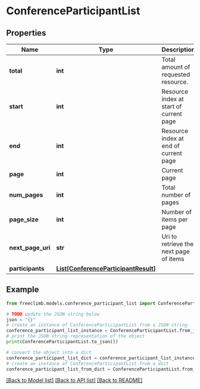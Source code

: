 # ConferenceParticipantList


## Properties

Name | Type | Description | Notes
------------ | ------------- | ------------- | -------------
**total** | **int** | Total amount of requested resource. | [optional] 
**start** | **int** | Resource index at start of current page | [optional] 
**end** | **int** | Resource index at end of current page | [optional] 
**page** | **int** | Current page | [optional] 
**num_pages** | **int** | Total number of pages | [optional] 
**page_size** | **int** | Number of items per page | [optional] 
**next_page_uri** | **str** | Uri to retrieve the next page of items | [optional] 
**participants** | [**List[ConferenceParticipantResult]**](ConferenceParticipantResult.md) |  | [optional] 

## Example

```python
from freeclimb.models.conference_participant_list import ConferenceParticipantList

# TODO update the JSON string below
json = "{}"
# create an instance of ConferenceParticipantList from a JSON string
conference_participant_list_instance = ConferenceParticipantList.from_json(json)
# print the JSON string representation of the object
print(ConferenceParticipantList.to_json())

# convert the object into a dict
conference_participant_list_dict = conference_participant_list_instance.to_dict()
# create an instance of ConferenceParticipantList from a dict
conference_participant_list_from_dict = ConferenceParticipantList.from_dict(conference_participant_list_dict)
```
[[Back to Model list]](../README.md#documentation-for-models) [[Back to API list]](../README.md#documentation-for-api-endpoints) [[Back to README]](../README.md)


